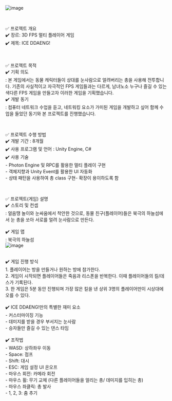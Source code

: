 ![image](https://github.com/dain6978/ICE-DDAENG/assets/84613898/ba570f1e-efb6-4c52-99c4-f78dc0b55135)

<br/>

✅ 프로젝트 개요
<br/>
✔️ 장르: 3D FPS 멀티 플레이어 게임
<br/>
✔️ 제목: ICE DDAENG!

<br/>

✅ 프로젝트 목적<br/>
✔️ 기획 의도<br/>
: 본 게임에서는 동물 캐릭터들이 상대를 눈사람으로 얼려버리는 총을 사용해 전투합니다. 기존의 사실적이고 자극적인 FPS 게임들과는 다르게, 남녀노소 누구나 즐길 수 있는 색다른 FPS 게임을 만들고자 이러한 게임을 기획했습니다.<br/>
✔️ 개발 동기<br/>
: 컴퓨터 네트워크 수업을 듣고, 네트워킹 요소가 가미된 게임을 개발하고 싶어 함께 수업을 들었던 동기와 본 프로젝트를 진행했습니다. 

<br/>

✅ 프로젝트 수행 방법<br/>
✔️ 개발 기간 : 8개월<br/>
✔️ 사용 프로그램 및 언어 : Unity Engine, C#<br/>
✔️ 사용 기술 <br/>
      - Photon Engine 및 RPC를 활용한 멀티 플레이 구현<br/>
      - 객체지향과 Unity Event를 활용한 UI 자동화<br/>
      - 상태 패턴을 사용하여 총 class 구현- 확장이 용이하도록 함

<br/>

✅ 프로젝트(게임) 설명<br/>
✔️ 스토리 및 컨셉<br/>
: 얼음땡 놀이와 눈싸움에서 착안한 것으로, 동물 친구(플레이어)들은 북극의 하늘섬에서 눈 총을 쏘아 서로를 얼려 눈사람으로 만든다.<br/>
<br/>
✔️ 게임 맵<br/>
: 북극의 하늘섬 <br/>
![image](https://github.com/dain6978/ICE-DDAENG/assets/84613898/88d007c0-b0f9-4758-ab4e-777784b8cb9c)



<br/>
✔️ 게임 진행 방식<br/>
     1. 플레이어는 방을 만들거나 원하는 방에 참가한다.<br/>
     2. 게임이 시작되면 플레이어들은 죽음과 리스폰을 반복한다. 이때 플레이어들의 킬/데스가 기록된다.<br/>
     3. 한 게임은 5분 동안 진행되며 가장 많은 킬을 낸 상위 3명의 플레이어만이 시상대에 오를 수 있다.  <br/>
<br/>
✔️ ICE DDAENG!만의 특별한 재미 요소<br/>
      - 커스터마이징 기능<br/>
      - 데미지를 받을 경우 부서지는 눈사람<br/>
      - 승자들만 즐길 수 있는 댄스 타임<br/>
<br/>
✔️ 조작법<br/>
      - WASD: 상하좌우 이동<br/>
      - Space: 점프 <br/>
      - Shift: 대시 <br/>
      - ESC: 게임 설정 UI 온오프<br/>
      - 마우스 회전: 카메라 회전 <br/>
      - 마우스 휠: 무기 교체 (다른 플레이어들을 얼리는 총/ 데미지를 입히는 총)<br/>
      - 마우스 좌클릭: 총 발사<br/>
      - 1, 2, 3: 춤 추기<br/>
   
